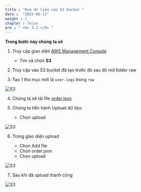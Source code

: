 ```yaml
---
title : "Đưa dữ liệu vào S3 bucket "
date :  "2025-06-11"
weight : 1
chapter : false
pre : " <b> 3.1 </b> "
---
```


**Trong bước này chúng ta sẽ**

1. Truy cập giao diện [AWS Management Console](https://console.aws.amazon.com)

    - Tìm và chọn **S3**
2. Truy cập vào S3 bucket đã tạo trước đó sau đó mở folder raw
3. Tạo 1 thư mục mới là ``user-logs`` trong ``raw``

![S3](/images/4.s3/0012-s3.png)

4. Chúng ta sẽ tải file [order.json](https://raw.githubusercontent.com/QuanNguyenD/FcjWS/refs/heads/main/orders.json)

5. Chúng ta tiến hành Upload dữ liệu:

    - Chọn upload

![S3](/images/4.s3/0013-s3.png)

6. Trong giao diện upload 

    - Chọn Add file 
    - Chọn order.json
    - Chọn upload

![S3](/images/4.s3/0015-s3.png)

7. Sau khi đã upload thành công

![S3](/images/4.s3/0014-s3.png)